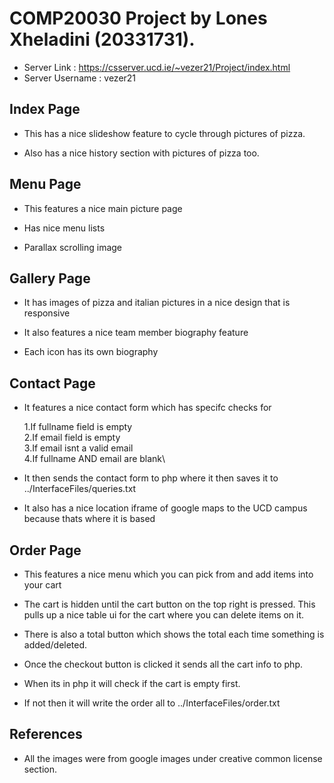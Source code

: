 # COMP20030 Project by Lones Xheladini (20331731).

* Server Link : https://csserver.ucd.ie/~vezer21/Project/index.html
* Server Username : vezer21



## Index Page
* This has a nice slideshow feature to cycle through pictures of pizza.

* Also has a nice history section with pictures of pizza too.

## Menu Page
* This features a nice main picture page

* Has nice menu lists

* Parallax scrolling image

## Gallery Page
* It has images of pizza and italian pictures in a nice design that is responsive

* It also features a nice team member biography feature

* Each icon has its own biography

## Contact Page
* It features a nice contact form which has specifc checks for

    1.If fullname field is empty\
    2.If email field is empty\
    3.If email isnt a valid email\
    4.If fullname AND email are blank\

* It then sends the contact form to php where it then saves it to ../InterfaceFiles/queries.txt

* It also has a nice location iframe of google maps to the UCD campus because thats where it is based


## Order Page
* This features a nice menu which you can pick from and add items into your cart

* The cart is hidden until the cart button on the top right is pressed. This pulls up a nice table ui for the cart where you can delete items on it.


* There is also a total button which shows the total each time something is added/deleted.

* Once the checkout button is clicked it sends all the cart info to php.

* When its in php it will check if the cart is empty first.

* If not then it will write the order all to ../InterfaceFiles/order.txt






## References
* All the images were from google images under creative common license section.

